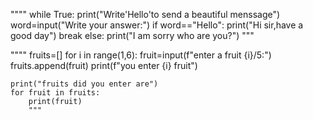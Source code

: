 """"
while True:
    print("Write'Hello'to send a beautiful menssage")
    word=input("Write your answer:")
    if word=="Hello":
        print("Hi sir,have a good day")
        break
    else:
        print("I am sorry who are you?")
"""


""""
fruits=[]
for i in range(1,6):
    fruit=input(f"enter a fruit {i}/5:")
    fruits.append(fruit)
    print(f"you enter {i} fruit")

    print("fruits did you enter are")
    for fruit in fruits:
        print(fruit)
        """
